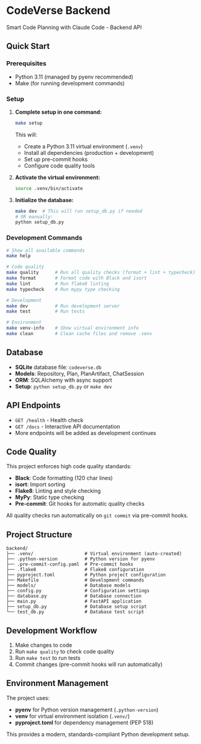 # CodeVerse Backend

Smart Code Planning with Claude Code - Backend API

## Quick Start

### Prerequisites

- Python 3.11 (managed by pyenv recommended)
- Make (for running development commands)

### Setup

1. **Complete setup in one command:**
   ```bash
   make setup
   ```

   This will:
   - Create a Python 3.11 virtual environment (`.venv`)
   - Install all dependencies (production + development)
   - Set up pre-commit hooks
   - Configure code quality tools

2. **Activate the virtual environment:**
   ```bash
   source .venv/bin/activate
   ```

3. **Initialize the database:**
   ```bash
   make dev  # This will run setup_db.py if needed
   # OR manually:
   python setup_db.py
   ```

### Development Commands

```bash
# Show all available commands
make help

# Code quality
make quality      # Run all quality checks (format + lint + typecheck)
make format       # Format code with Black and isort
make lint         # Run flake8 linting
make typecheck    # Run mypy type checking

# Development
make dev          # Run development server
make test         # Run tests

# Environment
make venv-info    # Show virtual environment info
make clean        # Clean cache files and remove .venv
```

## Database

- **SQLite** database file: `codeverse.db`
- **Models**: Repository, Plan, PlanArtifact, ChatSession
- **ORM**: SQLAlchemy with async support
- **Setup**: `python setup_db.py` or `make dev`

## API Endpoints

- `GET /health` - Health check
- `GET /docs` - Interactive API documentation
- More endpoints will be added as development continues

## Code Quality

This project enforces high code quality standards:

- **Black**: Code formatting (120 char lines)
- **isort**: Import sorting
- **Flake8**: Linting and style checking
- **MyPy**: Static type checking
- **Pre-commit**: Git hooks for automatic quality checks

All quality checks run automatically on `git commit` via pre-commit hooks.

## Project Structure

```
backend/
├── .venv/                   # Virtual environment (auto-created)
├── .python-version          # Python version for pyenv
├── .pre-commit-config.yaml  # Pre-commit hooks
├── .flake8                  # Flake8 configuration
├── pyproject.toml           # Python project configuration
├── Makefile                 # Development commands
├── models/                  # Database models
├── config.py                # Configuration settings
├── database.py              # Database connection
├── main.py                  # FastAPI application
├── setup_db.py              # Database setup script
└── test_db.py               # Database test script
```

## Development Workflow

1. Make changes to code
2. Run `make quality` to check code quality
3. Run `make test` to run tests
4. Commit changes (pre-commit hooks will run automatically)

## Environment Management

The project uses:
- **pyenv** for Python version management (`.python-version`)
- **venv** for virtual environment isolation (`.venv/`)
- **pyproject.toml** for dependency management (PEP 518)

This provides a modern, standards-compliant Python development setup.
